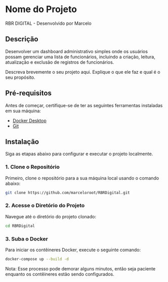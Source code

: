 # Nome do Projeto
RBR DIGITAL - Desenvolvido por Marcelo

## Descrição
Desenvolver um dashboard administrativo simples onde os usuários possam gerenciar uma lista de funcionários, incluindo a criação, leitura, atualização e exclusão de registros de funcionários.

Descreva brevemente o seu projeto aqui. Explique o que ele faz e qual é o seu propósito.

## Pré-requisitos

Antes de começar, certifique-se de ter as seguintes ferramentas instaladas em sua máquina:

- [Docker Desktop](https://www.docker.com/products/docker-desktop/)
- [Git](https://git-scm.com/)

## Instalação

Siga as etapas abaixo para configurar e executar o projeto localmente.

### 1. Clone o Repositório

Primeiro, clone o repositório para a sua máquina local usando o comando abaixo:

```bash
git clone https://github.com/marceloroot/RBRDigital.git
```
### 2. Acesse o Diretório do Projeto

Navegue até o diretório do projeto clonado:

```bash
cd RBRDigital
```
### 3. Suba o Docker

Para iniciar os contêineres Docker, execute o seguinte comando:

```bash
docker-compose up --build -d
```

Nota: Esse processo pode demorar alguns minutos, então seja paciente enquanto os contêineres estão sendo configurados.


